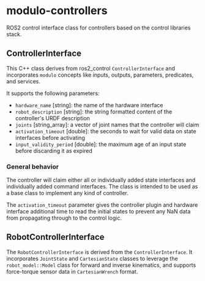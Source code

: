 # modulo-controllers

ROS2 control interface class for controllers based on the control libraries stack.

## ControllerInterface

This C++ class derives from ros2_control `ControllerInterface` and incorporates `modulo` concepts like inputs, outputs,
parameters, predicates, and services.

It supports the following parameters:

- `hardware_name` [string]: the name of the hardware interface
- `robot_description` [string]: the string formatted content of the controller's URDF description
- `joints` [string_array]: a vector of joint names that the controller will claim
- `activation_timeout` [double]: the seconds to wait for valid data on state interfaces before activating
- `input_validity_period` [double]: the maximum age of an input state before discarding it as expired

### General behavior

The controller will claim either all or individually added state interfaces and individually added command
interfaces. The class is intended to be used as a base class to implement any kind of controller.

The `activation_timeout` parameter gives the controller plugin and hardware interface additional time to read the
initial states to prevent any NaN data from propagating through to the control logic.

## RobotControllerInterface

The `RobotControllerInterface` is derived from the `ControllerInterface`. It incorporates `JointState` and
`CartesianState` classes to leverage the `robot_model::Model` class for forward and inverse kinematics, and supports
force-torque sensor data in `CartesianWrench` format.
